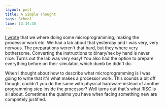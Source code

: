 ```yaml
---
layout: post
title: A Simple Thought
tags: School
time: 13:14:35
---
```

[I wrote][] that we where doing some microprogramming, making the processor work etc. We had a lab about that yesterday and I was very, very nervous. The preparations weren't that hard, but they where very bothersome. Converting the instructions to binary/hex by hand is never nice. Turns out the lab was very easy! You also had the option to prepare everything before on their simulator, which dumb be didn't do.

When I thought about how to describe what microprogramming is I was going to write that it's what makes a processor work. This sounds a bit off though, couldn't you do the same with physical hardware instead of another programming step inside the processor? Well turns out that's what RISC is all about. Sometimes the qualms you have when facing something new are completely justified.

[I wrote]: /blog/2012/01/29/speeding_ahead

